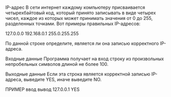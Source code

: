 IP-адрес
В сети интернет каждому компьютеру присваивается четырехбайтовый код, который принято записывать в виде четырех чисел, каждое из которых может принимать значения от 0 до 255, разделенных точками. Вот примеры правильных IP-адресов:

127.0.0.0
192.168.0.1
255.0.255.255
 
По данной строке определите, является ли она записью корректного IP-адреса.

Входные данные
Программа получает на вход строку из произвольных непробельных символов длиной не более 100.

Выходные данные
Если эта строка является корректной записью IP-адреса, выведите YES, иначе выведите NO.

ПРИМЕР
ввод	вывод
127.0.0.1
YES
